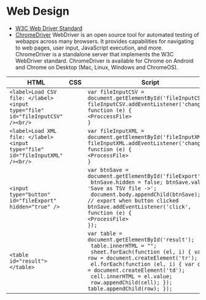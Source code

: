# Web Design

  - [W3C Web Driver Standard](https://w3c.github.io/webdriver/webdriver-spec.html)
  - [ChromeDriver](https://sites.google.com/chromium.org/driver/)
      WebDriver is an open source tool for automated testing of webapps across many browsers. It provides capabilities for navigating to web pages, user input, JavaScript execution, and more. ChromeDriver is a standalone server that implements the W3C WebDriver standard. ChromeDriver is available for Chrome on Android and Chrome on Desktop (Mac, Linux, Windows and ChromeOS).

| HTML | CSS | Script |
| ---- | ---- | ---- |
| ```<label>Load CSV file: </label><input type="file" id="fileInputCSV" /><br/>``` | | ```var fileInputCSV = document.getElementById('fileInputCSV');```<BR>``` fileInputCSV.addEventListener('change', function (e) { ```<BR>```<ProccessFile>```<BR>``` } ```|
| ```<label>Load XML file: </label><input type="file" id="fileInputXML" /><br/> ```| | ```var fileInputXML = document.getElementById('fileInputXML');```<BR>``` fileInputXML.addEventListener('change', function (e) { ```<BR>```<ProcessFile>```<BR>``` } ```|
| ```<input type="button" id="fileExport" hidden="true" />``` | | ```var btnSave = document.getElementById('fileExport');```<BR>``` btnSave.hidden = false; btnSave.value = 'Save as TSV file ->';```<BR>``` document.body.appendChild(btnSave);```<BR>``` // export when button clicked btnSave.addEventListener('click', function (e) { ```<BR>```<ProcessFile>```<BR>``` }); ```|
| ```<table id="result"></table>``` | | ```var table = document.getElementById('result');```<BR>``` table.innerHTML = "";```<BR>``` sheet.forEach(function (el, i) { var row = document.createElement('tr');```<BR>``` el.forEach(function (el, i) { var cell = document.createElement('td');```<BR>``` cell.innerHTML = el.value;```<BR>``` row.appendChild(cell); });```<BR>``` table.appendChild(row); }); ```|

